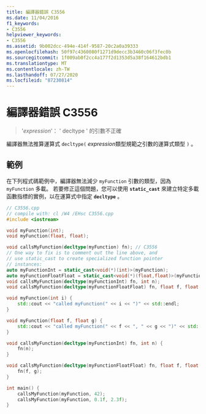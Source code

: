 ```yaml
---
title: 編譯器錯誤 C3556
ms.date: 11/04/2016
f1_keywords:
- C3556
helpviewer_keywords:
- C3556
ms.assetid: 9b002dcc-494e-414f-9587-20c2a0a39333
ms.openlocfilehash: 50f97c4360080f1271d9decc3b3460c06f3fec0b
ms.sourcegitcommit: 1f009ab0f2cc4a177f2d1353d5a38f164612bdb1
ms.translationtype: MT
ms.contentlocale: zh-TW
ms.lasthandoff: 07/27/2020
ms.locfileid: "87230814"
---
```

# <a name="compiler-error-c3556"></a>編譯器錯誤 C3556

> '*expression*'： ' decltype ' 的引數不正確

編譯器無法推算運算式 `decltype(` *expression*類型規範之引數的運算式類型 `)` 。

## <a name="example"></a>範例

在下列程式碼範例中，編譯器無法減少 `myFunction` 引數的類型，因為 `myFunction` 多載。 若要修正這個問題，您可以使用 **`static_cast`** 來建立特定多載函數指標的實例，以在運算式中指定 **`decltype`** 。

```cpp
// C3556.cpp
// compile with: cl /W4 /EHsc C3556.cpp
#include <iostream>

void myFunction(int);
void myFunction(float, float);

void callsMyFunction(decltype(myFunction) fn); // C3556
// One way to fix is to comment out the line above, and
// use static_cast to create specialized function pointer
// instances:
auto myFunctionInt = static_cast<void(*)(int)>(myFunction);
auto myFunctionFloatFloat = static_cast<void(*)(float,float)>(myFunction);
void callsMyFunction(decltype(myFunctionInt) fn, int n);
void callsMyFunction(decltype(myFunctionFloatFloat) fn, float f, float g);

void myFunction(int i) {
    std::cout << "called myFunction(" << i << ")" << std::endl;
}

void myFunction(float f, float g) {
    std::cout << "called myFunction(" << f << ", " << g << ")" << std::endl;
}

void callsMyFunction(decltype(myFunctionInt) fn, int n) {
    fn(n);
}

void callsMyFunction(decltype(myFunctionFloatFloat) fn, float f, float g) {
    fn(f, g);
}

int main() {
    callsMyFunction(myFunction, 42);
    callsMyFunction(myFunction, 0.1f, 2.3f);
}
```
